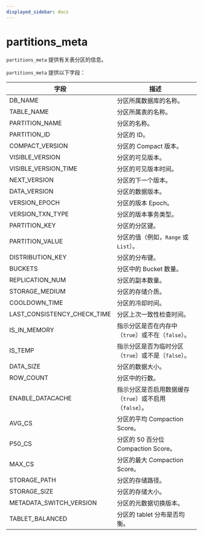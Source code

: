 ```yaml
---
displayed_sidebar: docs
---
```


# partitions_meta

`partitions_meta` 提供有关表分区的信息。

`partitions_meta` 提供以下字段：

| **字段**                      | **描述**                                         |
| ----------------------------- | ------------------------------------------------ |
| DB_NAME                       | 分区所属数据库的名称。                           |
| TABLE_NAME                    | 分区所属表的名称。                               |
| PARTITION_NAME                | 分区的名称。                                     |
| PARTITION_ID                  | 分区的 ID。                                      |
| COMPACT_VERSION               | 分区的 Compact 版本。                            |
| VISIBLE_VERSION               | 分区的可见版本。                                 |
| VISIBLE_VERSION_TIME          | 分区的可见版本时间。                             |
| NEXT_VERSION                  | 分区的下一个版本。                               |
| DATA_VERSION                  | 分区的数据版本。                                 |
| VERSION_EPOCH                 | 分区的版本 Epoch。                               |
| VERSION_TXN_TYPE              | 分区的版本事务类型。                             |
| PARTITION_KEY                 | 分区的分区键。                                   |
| PARTITION_VALUE               | 分区的值（例如，`Range` 或 `List`）。            |
| DISTRIBUTION_KEY              | 分区的分布键。                                   |
| BUCKETS                       | 分区中的 Bucket 数量。                           |
| REPLICATION_NUM               | 分区的副本数量。                                 |
| STORAGE_MEDIUM                | 分区的存储介质。                                 |
| COOLDOWN_TIME                 | 分区的冷却时间。                                 |
| LAST_CONSISTENCY_CHECK_TIME   | 分区上次一致性检查时间。                         |
| IS_IN_MEMORY                  | 指示分区是否在内存中（`true`）或不在（`false`）。 |
| IS_TEMP                       | 指示分区是否为临时分区（`true`）或不是（`false`）。 |
| DATA_SIZE                     | 分区的数据大小。                                 |
| ROW_COUNT                     | 分区中的行数。                                   |
| ENABLE_DATACACHE              | 指示分区是否启用数据缓存（`true`）或不启用（`false`）。 |
| AVG_CS                        | 分区的平均 Compaction Score。                    |
| P50_CS                        | 分区的 50 百分位 Compaction Score。              |
| MAX_CS                        | 分区的最大 Compaction Score。                    |
| STORAGE_PATH                  | 分区的存储路径。                                 |
| STORAGE_SIZE                  | 分区的存储大小。                                 |
| METADATA_SWITCH_VERSION       | 分区的元数据切换版本。                           |
| TABLET_BALANCED               | 分区的 tablet 分布是否均衡。                     |
